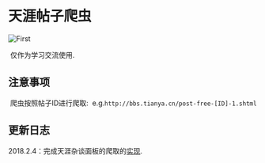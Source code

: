 # 天涯帖子爬虫
![First](https://img.shields.io/travis/USER/REPO.svg)

  仅作为学习交流使用.
## 注意事项
  爬虫按照帖子ID进行爬取: 
  e.g.`http://bbs.tianya.cn/post-free-[ID]-1.shtml `
## 更新日志 
2018.2.4：完成天涯杂谈面板的爬取的[实现](https://github.com/vmpy/Toy-Spiders/blob/master/Tianya/TianyaZatan.py).

